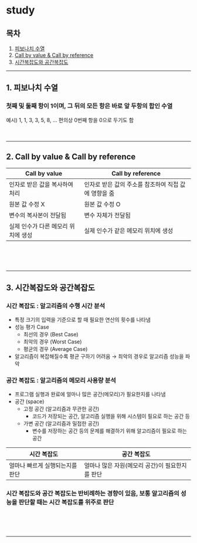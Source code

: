 # study

## 목차
1. [피보나치 수열](#1-피보나치-수열)
2. [Call by value &amp; Call by reference](#2-call-by-value--call-by-reference)
3. [시간복잡도와 공간복잡도](#3-시간복잡도와-공간복잡도)

---

## 1. 피보나치 수열
### 첫째 및 둘째 항이 1이며, 그 뒤의 모든 항은 바로 앞 두항의 합인 수열
예시) 1, 1, 3, 3, 5, 8, …
편의상 0번째 항을 0으로 두기도 함
<br/>
<br/>
<br/>

---
## 2. Call by value & Call by reference
| Call by value | Call by reference |
| --- | --- |
| 인자로 받은 값을 복사하여 처리 | 인자로 받은 값의 주소를 참조하여 직접 값에 영향을 줌 |
| 원본 값 수정 X | 원본 값 수정 O |
| 변수의 복사본이 전달됨 | 변수 자체가 전달됨 |
| 실제 인수가 다른 메모리 위치에 생성 | 실제 인수가 같은 메모리 위치에 생성 |
<br/>
<br/>
<br/>

---
## 3. 시간복잡도와 공간복잡도
### 시간 복잡도 : 알고리즘의 수행 시간 분석

- 특정 크기의 입력을 기준으로 할 때 필요한 연산의 횟수를 나타냄
- 성능 평가 Case
    - 최선의 경우 (Best Case)
    - 최악의 경우 (Worst Case)
    - 평균의 경우 (Average Case)
- 알고리즘이 복잡해질수록 평균 구하기 어려움 → 최악의 경우로 알고리즘 성능을 파악

### 공간 복잡도 : 알고리즘의 메모리 사용량 분석

- 프로그램 실행과 완료에 얼마나 많은 공간(메모리)가 필요한지를 나타냄
- 공간 (space)
    - 고정 공간 (알고리즘과 무관한 공간)
        - 코드가 저장되는 공간, 알고리즘 실행을 위해 시스템이 필요로 하는 공간 등
    - 가변 공간 (알고리즘과 밀접한 공간)
        - 변수를 저장하는 공간 등의 문제를 해결하기 위해 알고리즘이 필요로 하는 공간

| 시간 복잡도 | 공간 복잡도 |
| --- | --- |
| 얼마나 빠르게 실행되는지를 판단 | 얼마나 많은 자원(메모리 공간)이 필요한지를 판단 |

### 시간 복잡도와 공간 복잡도는 반비례하는 경향이 있음, 보통 알고리즘의 성능을 판단할 때는 시간 복잡도를 위주로 판단
<br/>
<br/>
<br/>

---
